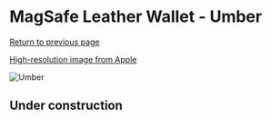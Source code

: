 # MagSafe Leather Wallet - Umber

[Return to previous page](/wallet)

[High-resolution image from Apple](https://store.storeimages.cdn-apple.com/8756/as-images.apple.com/is/MPPX3?wid=4500&hei=4500&fmt=png)

<div style="width: 512px"><img src="/almost_uncompressed/MPPX3.webp" alt="Umber"></div>

## Under construction
